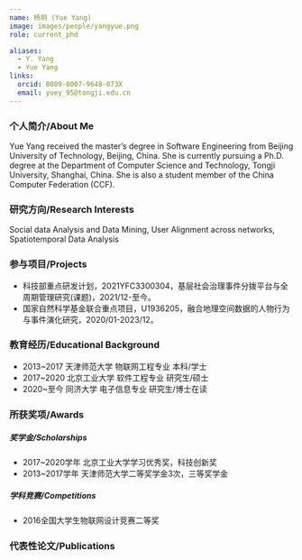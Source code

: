 ```yaml
---
name: 杨玥 (Yue Yang)
image: images/people/yangyue.png
role: current_phd

aliases:
  - Y. Yang
  - Yue Yang
links:
  orcid: 0009-0007-9648-073X
  email: yuey_95@tongji.edu.cn
---
```


### 个人简介/About Me
Yue Yang received the master’s degree in Software Engineering from Beijing University of Technology, Beijing, China. She is currently pursuing a Ph.D. degree at the Department of Computer Science and Technology, Tongji University, Shanghai, China. She is also a student member of the China Computer Federation (CCF).

### 研究方向/Research Interests
Social data Analysis and Data Mining, User Alignment across networks, Spatiotemporal Data Analysis

### 参与项目/Projects
- 科技部重点研发计划，2021YFC3300304，基层社会治理事件分拨平台与全周期管理研究(课题)，2021/12-至今。
- 国家自然科学基金联合重点项目，U1936205，融合地理空间数据的人物行为与事件演化研究，2020/01-2023/12。

### 教育经历/Educational Background
- 2013~2017 天津师范大学 物联网工程专业 本科/学士
- 2017~2020 北京工业大学 软件工程专业 研究生/硕士
- 2020~至今 同济大学 电子信息专业 研究生/博士在读

### 所获奖项/Awards

##### 奖学金/Scholarships
- 2017~2020学年 北京工业大学学习优秀奖，科技创新奖
- 2013~2017学年 天津师范大学二等奖学金3次，三等奖学金
  
##### 学科竞赛/Competitions
- 2016全国大学生物联网设计竞赛二等奖

### 代表性论文/Publications